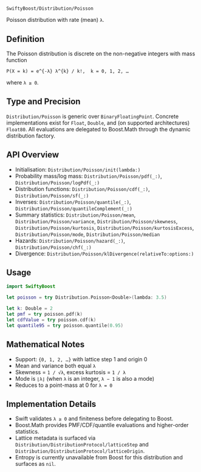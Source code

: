 #
``SwiftyBoost/Distribution/Poisson``

Poisson distribution with rate (mean) `λ`.

## Definition

The Poisson distribution is discrete on the non-negative integers with mass function

```
P(X = k) = e^{-λ} λ^{k} / k!,  k = 0, 1, 2, …
```

where `λ ≥ 0`.

## Type and Precision

``Distribution/Poisson`` is generic over `BinaryFloatingPoint`. Concrete implementations exist for `Float`, `Double`, and (on supported architectures) `Float80`. All evaluations are delegated to Boost.Math through the dynamic distribution factory.

## API Overview

- Initialisation: ``Distribution/Poisson/init(lambda:)``
- Probability mass/log mass: ``Distribution/Poisson/pdf(_:)``, ``Distribution/Poisson/logPdf(_:)``
- Distribution functions: ``Distribution/Poisson/cdf(_:)``, ``Distribution/Poisson/sf(_:)``
- Inverses: ``Distribution/Poisson/quantile(_:)``, ``Distribution/Poisson/quantileComplement(_:)``
- Summary statistics: ``Distribution/Poisson/mean``, ``Distribution/Poisson/variance``, ``Distribution/Poisson/skewness``, ``Distribution/Poisson/kurtosis``, ``Distribution/Poisson/kurtosisExcess``, ``Distribution/Poisson/mode``, ``Distribution/Poisson/median``
- Hazards: ``Distribution/Poisson/hazard(_:)``, ``Distribution/Poisson/chf(_:)``
- Divergence: ``Distribution/Poisson/klDivergence(relativeTo:options:)``

## Usage

```swift
import SwiftyBoost

let poisson = try Distribution.Poisson<Double>(lambda: 3.5)

let k: Double = 2
let pmf = try poisson.pdf(k)
let cdfValue = try poisson.cdf(k)
let quantile95 = try poisson.quantile(0.95)
```

## Mathematical Notes

- Support: `{0, 1, 2, …}` with lattice step 1 and origin 0
- Mean and variance both equal `λ`
- Skewness = `1 / √λ`, excess kurtosis = `1 / λ`
- Mode is `⌊λ⌋` (when `λ` is an integer, `λ − 1` is also a mode)
- Reduces to a point-mass at 0 for `λ = 0`

## Implementation Details

- Swift validates `λ ≥ 0` and finiteness before delegating to Boost.
- Boost.Math provides PMF/CDF/quantile evaluations and higher-order statistics.
- Lattice metadata is surfaced via ``Distribution/DistributionProtocol/latticeStep`` and ``Distribution/DistributionProtocol/latticeOrigin``.
- Entropy is currently unavailable from Boost for this distribution and surfaces as `nil`.
